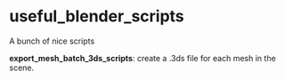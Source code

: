 # useful_blender_scripts
A bunch of nice scripts

**export_mesh_batch_3ds_scripts**: create a .3ds file for each mesh in the scene.
